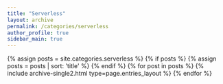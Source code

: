 ```yaml
---
title: "Serverless"
layout: archive
permalink: /categories/serverless
author_profile: true
sidebar_main: true
---
```


{% assign posts = site.categories.serverless %}
{% if posts %}
  {% assign posts = posts | sort: 'title' %}
{% endif %}
{% for post in posts %} {% include archive-single2.html type=page.entries_layout %} {% endfor %}
